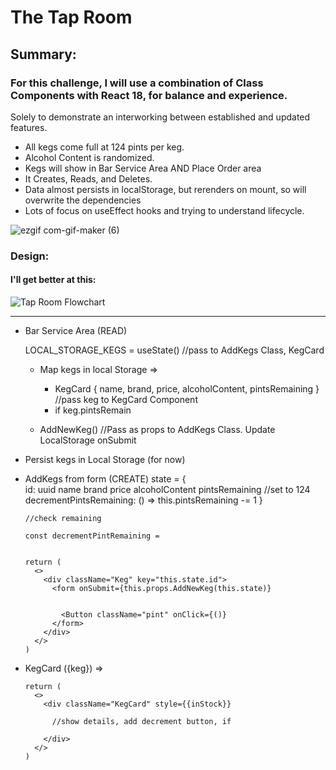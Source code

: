 
# The Tap Room

## Summary:
### For this challenge, I will use a combination of Class Components with React 18, for balance and experience.
Solely to demonstrate an interworking between established and updated features.

- All kegs come full at 124 pints per keg.
- Alcohol Content is randomized.
- Kegs will show in Bar Service Area AND Place Order area
- It Creates, Reads, and Deletes.
- Data almost persists in localStorage, but rerenders on mount, so will overwrite the dependencies
- Lots of focus on useEffect hooks and trying to understand lifecycle.



![ezgif com-gif-maker (6)](https://user-images.githubusercontent.com/100096239/176978773-9f782b57-d35f-42f6-bdf9-056a638dc09f.gif)




### Design:


#### I'll get better at this:

![Tap Room Flowchart](https://user-images.githubusercontent.com/100096239/176937005-72f21f24-594a-4f19-8132-ef4f2c3111c9.jpg)

---

- Bar Service Area (READ)

  LOCAL_STORAGE_KEGS = useState() //pass to AddKegs Class, KegCard

  - Map kegs in local Storage =>
    - KegCard { name, brand, price, alcoholContent, pintsRemaining } //pass keg to KegCard Component
    - if keg.pintsRemain

  - AddNewKeg() //Pass as props to AddKegs Class. Update LocalStorage onSubmit


- Persist kegs in Local Storage (for now)
- AddKegs from form (CREATE)
      state = {\
        id: uuid
        name
        brand
        price
        alcoholContent
        pintsRemaining //set to 124
        decrementPintsRemaining: () => this.pintsRemaining -= 1
      }

      //check remaining

      const decrementPintRemaining = 


      return (
        <>
          <div className="Keg" key="this.state.id">
            <form onSubmit={this.props.AddNewKeg(this.state)}
              

              <Button className="pint" onClick={()}
            </form>
          </div>
        </>
      )



- KegCard ({keg}) =>

      return (
        <>
          <div className="KegCard" style={{inStock}} 

            //show details, add decrement button, if 

          </div>
        </>
      )


<!-- - KegDetails :{id}  //React Router -->


